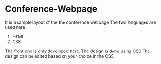 # Conference-Webpage

It is a sample layout of the the conference webpage 
The two languages are used here 
1. HTML
2. CSS

The front end is only developed here.
The design is done using CSS
The design can be edited based on your choice in the CSS.
